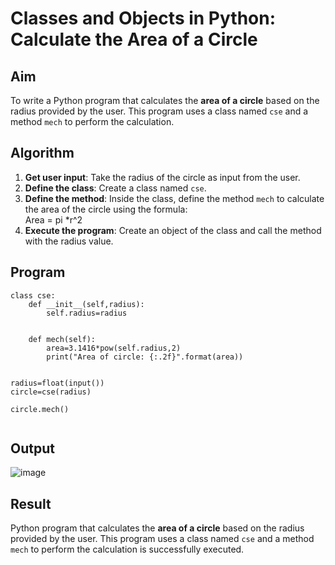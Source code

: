 # Classes and Objects in Python: Calculate the Area of a Circle

## Aim
To write a Python program that calculates the **area of a circle** based on the radius provided by the user. This program uses a class named `cse` and a method `mech` to perform the calculation.

## Algorithm
1. **Get user input**: Take the radius of the circle as input from the user.
2. **Define the class**: Create a class named `cse`.
3. **Define the method**: Inside the class, define the method `mech` to calculate the area of the circle using the formula:  
   Area = pi *r^2 
4. **Execute the program**: Create an object of the class and call the method with the radius value.

## Program
```
class cse:
    def __init__(self,radius):
        self.radius=radius
        
        
    def mech(self):
        area=3.1416*pow(self.radius,2)
        print("Area of circle: {:.2f}".format(area))
        

radius=float(input())
circle=cse(radius)

circle.mech()
    
```

## Output
![image](https://github.com/user-attachments/assets/ab5ee455-95fe-4954-bee2-33eacbb44ad6)


## Result
Python program that calculates the **area of a circle** based on the radius provided by the user. This program uses a class named `cse` and a method `mech` to perform the calculation is successfully executed.
